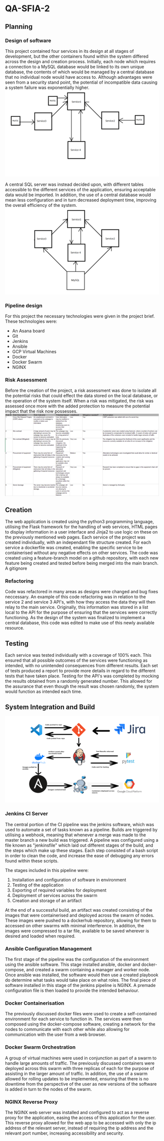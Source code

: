 # QA-SFIA-2
## Planning
### Design of software
This project contained four services in its design at all stages of development, but the other containers found within the system differed across the design and creation process. Initially, each node which requires a connection to a MySQL database would be linked to its own unique database, the contents of which would be managed by a central database that no individual node would have access to. Although advantages were seen from a security stand point, the potential of incompatible data causing a system failure was exponentially higher.
![alt text](./readme_assets/Design1.png "Early design idea")

A central SQL server was instead decided upon, with different tables accessible to the different services of the application, ensuring acceptable data would be imported. In addition, the use of a central database would mean less configuration and in turn decreased deployment time, improving the overall efficiency of the system. 
![alt text](./readme_assets/Design2.png "Revised system design") 

### Pipeline design 
For this project the necessary technologies were given in the project brief.
These technologies were:
- An Asana board
- Git
- Jenkins
- Ansible
- GCP Virtual Machines
- Docker
- Docker Swarm
- NGINX

### Risk Assessment
Before the creation of the project, a risk assessment was done to isolate all the potential risks that could effect the data stored on the local database, or the operation of the  system itself.
When a risk was mitigated, the risk was assessed once more with the added protection to measure the potential impact that the risk now possesses. 
![alt test](./readme_assets/RiskAssessment.PNG "Sample of the risk assessment undertaken")

## Creation
The web application is created using the python3 programming language, utilising the Flask framework for the handling of web services, HTML pages to display information in a user interface and Jinja2 to use logic on these on the previously mentioned web pages. 
Each service of the project was created individually, with an independant file structure created. For each service a dockerfile was created, enabling the specific service to be containerised without any negative effects on other services. 
The code was created using a feature-branch model on a github repository, with each new feature being created and tested before being merged into the main branch. 
A gitignore

### Refactoring
Code was refactored in many areas as designs were changed and bug fixes neccessary. An example of this code refactoring was in relation to the service 2 and service 3 API's, with how they access the data they will then relay to the main service.
Originally, this information was stored in a list local to the API for the purpose of ensuring that the services were correctly functioning. As the design of the system was finalized to implement a central database, this code was edited to make use of this newly available resource. 

## Testing
Each service was tested individually with a coverage of 100% each. This ensured that all possible outcomes of the services were functioning as intended, with no unintended consequences from different results.
Each set of tests produced a report to provide more details in regard to the different tests that have taken place. 
Testing for the API's was completed by mocking the results obtained from a randomly generated number. This allowed for the assurance that even though the result was chosen randomly, the system would function as intended each time.

## System Integration and Build
![alt text](./readme_assets/pipeline.png "CI pipeline for this project")
### Jenkins CI Server
The central portion of the CI pipeline was the jenkins software, which was used to automate a set of tasks known as a pipeline. Builds are triggered by utilising a webhook, meaning that whenever a merge was made to the master branch a new build was triggered.
A pipeline was configured using a file known as "jenkinsfile" which laid out different stages of the build, and the steps which make up these stages. Each step consisted of a bash script in order to clean the code, and increase the ease of debugging any errors found within these scripts. 

The stages included in this pipeline were:
1) Installation and configuration of software in environment
2) Testing of the application
3) Exporting of required variables for deployment
4) Deployment of services across the swarm
5) Creation and storage of an artifact

At the end of a successful build, an artifact was created consisting of the images that were containerised and deployed across the swarm of nodes. These images were pushed to a dockerhub repository, allowing for them to accessed on other swarms with minimal interference.
In addition, the images were compressed to a tar file, available to be saved wherever is desired and loaded when required. 

### Ansible Configuration Management
The first stage of the pipeline was the configuration of the environment using the ansible software. This stage installed ansible, docker and docker-compose, and created a swarm containing a manager and worker node. 
Once ansible was installed, the software would then use a created playbook do determine what tasks would take place on what roles. 
The final piece of software installed in this stage of the jenkins pipeline is NGINX. A premade configuration file is then loaded to provide the intended behaviour.

### Docker Containerisation
The previously discussed docker files were used to create a self-contained environment for each service to function in. The services were then composed using the docker-compose software, creating a network for the nodes to communicate with each other while also allowing for communication with the user from a web browser. 

### Docker Swarm Orchestration
A group of virtual machines were used in conjunction as part of a swarm to handle large amounts of traffic. The previously discussed containers were deployed across this swarm with three replicas of each for the purpose of assisting in the larger amount of traffic. 
In addition, the use of a swarm allowed for rolling updates to be implemented, ensuring that there is no downtime from the perspective of the user as new versions of the software is added in turn to the nodes of the swarm. 

### NGINX Reverse Proxy
The NGINX web server was installed and configured to act as a reverse proxy for the application, easing the access of this application for the user. This reverse proxy allowed for the web app to be accessed with only the ip address of the relevant server, instead of requiring the ip address and the relevant port number, increasing accessibility and security.